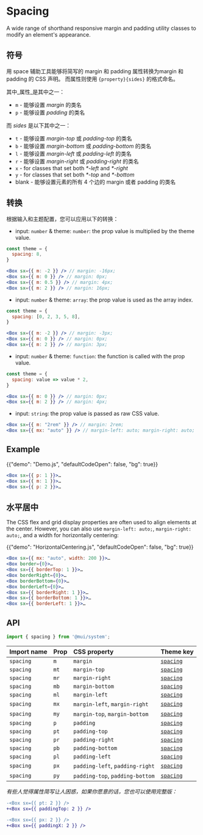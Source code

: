 # Spacing

<p class="description">A wide range of shorthand responsive margin and padding utility classes to modify an element's appearance.</p>

## 符号

用 space 辅助工具能够将简写的 margin 和 padding 属性转换为margin 和 padding 的 CSS 声明。 而属性则使用 `{property}{sides}` 的格式命名。

其中_属性_是其中之一：

- `m` - 能够设置 _margin_ 的类名
- `p` - 能够设置 _padding_ 的类名

而 _sides_ 是以下其中之一：

- `t` - 能够设置 _margin-top_ 或 _padding-top_ 的类名
- `b` - 能够设置 _margin-bottom_ 或 _padding-bottom_ 的类名
- `l` - 能够设置 _margin-left_ 或 _padding-left_ 的类名
- `r` - 能够设置 _margin-right_ 或 _padding-right_ 的类名
- `x` - for classes that set both _\*-left_ and _\*-right_
- `y` - for classes that set both _\*-top_ and _\*-bottom_
- blank - 能够设置元素的所有 4 个边的 margin 或者 padding 的类名

## 转换

根据输入和主题配置，您可以应用以下的转换：

- input: `number` & theme: `number`: the prop value is multiplied by the theme value.

```jsx
const theme = {
  spacing: 8,
}

<Box sx={{ m: -2 }} /> // margin: -16px;
<Box sx={{ m: 0 }} /> // margin: 0px;
<Box sx={{ m: 0.5 }} /> // margin: 4px;
<Box sx={{ m: 2 }} /> // margin: 16px;
```

- input: `number` & theme: `array`: the prop value is used as the array index.

```jsx
const theme = {
  spacing: [0, 2, 3, 5, 8],
}

<Box sx={{ m: -2 }} /> // margin: -3px;
<Box sx={{ m: 0 }} /> // margin: 0px;
<Box sx={{ m: 2 }} /> // margin: 3px;
```

- input: `number` & theme: `function`: the function is called with the prop value.

```jsx
const theme = {
  spacing: value => value * 2,
}

<Box sx={{ m: 0 }} /> // margin: 0px;
<Box sx={{ m: 2 }} /> // margin: 4px;
```

- input: `string`: the prop value is passed as raw CSS value.

```jsx
<Box sx={{ m: "2rem" }} /> // margin: 2rem;
<Box sx={{ mx: "auto" }} /> // margin-left: auto; margin-right: auto;
```

## Example

{{"demo": "Demo.js", "defaultCodeOpen": false, "bg": true}}

```jsx
<Box sx={{ p: 1 }}>…
<Box sx={{ m: 1 }}>…
<Box sx={{ p: 2 }}>…
```

## 水平居中

The CSS flex and grid display properties are often used to align elements at the center. However, you can also use `margin-left: auto;`, `margin-right: auto;`, and a width for horizontally centering:

{{"demo": "HorizontalCentering.js", "defaultCodeOpen": false, "bg": true}}

```jsx
<Box sx={{ mx: "auto", width: 200 }}>…
<Box border={0}>…
<Box sx={{ borderTop: 1 }}>…
<Box borderRight={0}>…
<Box borderBottom={0}>…
<Box borderLeft={0}>…
<Box sx={{ borderRight: 1 }}>…
<Box sx={{ borderBottom: 1 }}>…
<Box sx={{ borderLeft: 1 }}>…
```

## API

```js
import { spacing } from '@mui/system';
```

| Import name | Prop | CSS property                    | Theme key                                                        |
|:----------- |:---- |:------------------------------- |:---------------------------------------------------------------- |
| `spacing`   | `m`  | `margin`                        | [`spacing`](/material/customization/default-theme/?expand-path=$.spacing) |
| `spacing`   | `mt` | `margin-top`                    | [`spacing`](/material/customization/default-theme/?expand-path=$.spacing) |
| `spacing`   | `mr` | `margin-right`                  | [`spacing`](/material/customization/default-theme/?expand-path=$.spacing) |
| `spacing`   | `mb` | `margin-bottom`                 | [`spacing`](/material/customization/default-theme/?expand-path=$.spacing) |
| `spacing`   | `ml` | `margin-left`                   | [`spacing`](/material/customization/default-theme/?expand-path=$.spacing) |
| `spacing`   | `mx` | `margin-left`, `margin-right`   | [`spacing`](/material/customization/default-theme/?expand-path=$.spacing) |
| `spacing`   | `my` | `margin-top`, `margin-bottom`   | [`spacing`](/material/customization/default-theme/?expand-path=$.spacing) |
| `spacing`   | `p`  | `padding`                       | [`spacing`](/material/customization/default-theme/?expand-path=$.spacing) |
| `spacing`   | `pt` | `padding-top`                   | [`spacing`](/material/customization/default-theme/?expand-path=$.spacing) |
| `spacing`   | `pr` | `padding-right`                 | [`spacing`](/material/customization/default-theme/?expand-path=$.spacing) |
| `spacing`   | `pb` | `padding-bottom`                | [`spacing`](/material/customization/default-theme/?expand-path=$.spacing) |
| `spacing`   | `pl` | `padding-left`                  | [`spacing`](/material/customization/default-theme/?expand-path=$.spacing) |
| `spacing`   | `px` | `padding-left`, `padding-right` | [`spacing`](/material/customization/default-theme/?expand-path=$.spacing) |
| `spacing`   | `py` | `padding-top`, `padding-bottom` | [`spacing`](/material/customization/default-theme/?expand-path=$.spacing) |

_有些人觉得属性简写让人困惑，如果你愿意的话，您也可以使用完整版：_

```diff
-<Box sx={{ pt: 2 }} />
+<Box sx={{ paddingTop: 2 }} />
```

```diff
-<Box sx={{ px: 2 }} />
+<Box sx={{ paddingX: 2 }} />
```
